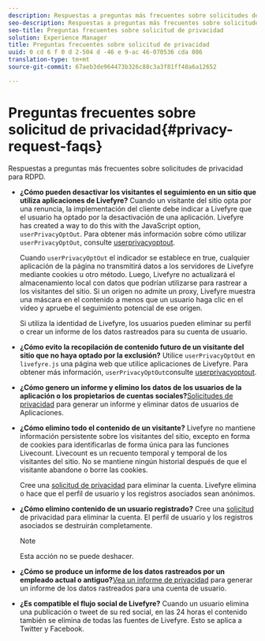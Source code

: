 ```yaml
---
description: Respuestas a preguntas más frecuentes sobre solicitudes de privacidad para RDPD.
seo-description: Respuestas a preguntas más frecuentes sobre solicitudes de privacidad para RDPD.
seo-title: Preguntas frecuentes sobre solicitud de privacidad
solution: Experience Manager
title: Preguntas frecuentes sobre solicitud de privacidad
uuid: 0 cd 6 f 0 d 2-504 d -46 e 9-ac 46-070536 cda 086
translation-type: tm+mt
source-git-commit: 67aeb3de964473b326c88c3a3f81ff48a6a12652

---
```



# Preguntas frecuentes sobre solicitud de privacidad{#privacy-request-faqs}

Respuestas a preguntas más frecuentes sobre solicitudes de privacidad para RDPD.

* **¿Cómo pueden desactivar los visitantes el seguimiento en un sitio que utiliza aplicaciones de Livefyre?** Cuando un visitante del sitio opta por una renuncia, la implementación del cliente debe indicar a Livefyre que el usuario ha optado por la desactivación de una aplicación. Livefyre has created a way to do this with the JavaScript option, `userPrivacyOptOut`. Para obtener más información sobre cómo utilizar `userPrivacyOptOut`, consulte [userprivacyoptout](/help/using/c-settings-other/c-gdpr-compliance/c-userprivacyoptout.md).

   Cuando `userPrivacyOptOut` el indicador se establece en true, cualquier aplicación de la página no transmitirá datos a los servidores de Livefyre mediante cookies u otro método. Luego, Livefyre no actualizará el almacenamiento local con datos que podrían utilizarse para rastrear a los visitantes del sitio. Si un origen no admite un proxy, Livefyre muestra una máscara en el contenido a menos que un usuario haga clic en el vídeo y apruebe el seguimiento potencial de ese origen.

   Si utiliza la identidad de Livefyre, los usuarios pueden eliminar su perfil o crear un informe de los datos rastreados para su cuenta de usuario.

* **¿Cómo evito la recopilación de contenido futuro de un visitante del sitio que no haya optado por la exclusión?** Utilice `userPrivacyOptOut` en `livefyre.js` una página web que utilice aplicaciones de Livefyre. Para obtener más información, `userPrivacyOptOut`consulte [userprivacyoptout](/help/using/c-settings-other/c-gdpr-compliance/c-userprivacyoptout.md).

* **¿Cómo genero un informe y elimino los datos de los usuarios de la aplicación o los propietarios de cuentas sociales?**[Solicitudes de privacidad](../../c-settings-other/c-gdpr-compliance/c-privacy-requests.md#c_privacy_requests) para generar un informe y eliminar datos de usuarios de Aplicaciones.

* **¿Cómo elimino todo el contenido de un visitante?** Livefyre no mantiene información persistente sobre los visitantes del sitio, excepto en forma de cookies para identificarlas de forma única para las funciones Livecount. Livecount es un recuento temporal y temporal de los visitantes del sitio. No se mantiene ningún historial después de que el visitante abandone o borre las cookies.

   Cree una [solicitud de privacidad](../../c-settings-other/c-gdpr-compliance/c-privacy-requests.md#c_privacy_requests) para eliminar la cuenta. Livefyre elimina o hace que el perfil de usuario y los registros asociados sean anónimos.

* **¿Cómo elimino contenido de un usuario registrado?** Cree una [solicitud](../../c-settings-other/c-gdpr-compliance/c-privacy-requests.md#c_privacy_requests) de privacidad para eliminar la cuenta. El perfil de usuario y los registros asociados se destruirán completamente.

   >[!NOTE]
   >
   >Esta acción no se puede deshacer.

* **¿Cómo se produce un informe de los datos rastreados por un empleado actual o antiguo?**[Vea un informe de privacidad](../../c-settings-other/c-gdpr-compliance/c-view-a-privacy-report.md#c_view_a_privacy_report) para generar un informe de los datos rastreados para una cuenta de usuario.

* **¿Es compatible el flujo social de Livefyre?** Cuando un usuario elimina una publicación o tweet de su red social, en las 24 horas el contenido también se elimina de todas las fuentes de Livefyre. Esto se aplica a Twitter y Facebook.

